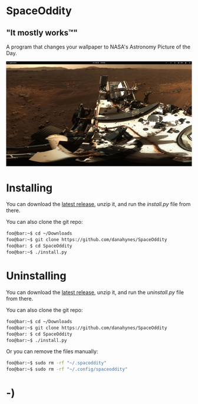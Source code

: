 <!----------------------------------------------------------------------------->
<!-- Filename: README.md                                       /          \  -->
<!-- Project : SpaceOddity                                    |     ()     | -->
<!-- Author  : Dana Hynes                                     |   \____/   | -->
<!-- License : WTFPLv2                                         \          /  -->
<!----------------------------------------------------------------------------->

# SpaceOddity
## "It mostly works™"

A program that changes your wallpaper to NASA's Astronomy Picture of the 
Day.

![](screenshot.jpg)

# Installing

You can download the
[latest release](http://github.com/danahynes/SpaceOddity/releases/latest), 
unzip it, and run the *install.py* file from there.

You can also clone the git repo:
```bash
foo@bar:~$ cd ~/Downloads
foo@bar:~$ git clone https://github.com/danahynes/SpaceOddity
foo@bar: $ cd SpaceOddity
foo@bar:~$ ./install.py
```

# Uninstalling
You can download the
[latest release](http://github.com/danahynes/SpaceOddity/releases/latest), 
unzip it, and run the *uninstall.py* file from there.

You can also clone the git repo:
```bash
foo@bar:~$ cd ~/Downloads
foo@bar:~$ git clone https://github.com/danahynes/SpaceOddity
foo@bar: $ cd SpaceOddity
foo@bar:~$ ./install.py
```

Or you can remove the files manually:
``` bash
foo@bar:~$ sudo rm -rf "~/.spacoddity"
foo@bar:~$ sudo rm -rf "~/.config/spaceoddity"
```

# -)

